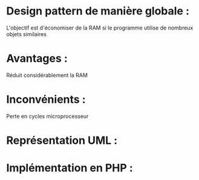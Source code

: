 # Design pattern de manière globale :
L'objectif est d'économiser de la RAM si le programme utilise de nombreux objets similaires

# Avantages :
Réduit considérablement la RAM

# Inconvénients : 
Perte en cycles microprocesseur
# Représentation UML : 

# Implémentation en PHP :



